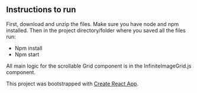 ## Instructions to run

First, download and unzip the files. Make sure you have node and npm installed. Then in the project directory/folder where you saved all the files run:
* Npm install
* Npm start

All main logic for the scrollable Grid component is in the InfiniteImageGrid.js component.

This project was bootstrapped with [Create React App](https://github.com/facebook/create-react-app).

